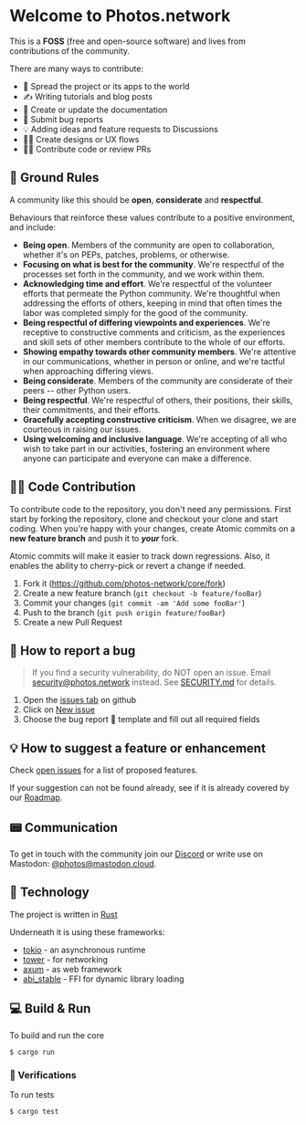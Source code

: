 # Welcome to Photos.network <!-- omit in toc -->

This is a **FOSS** (free and open-source software) and lives from contributions of the community.

There are many ways to contribute:

 * 📣 Spread the project or its apps to the world
 * ✍️ Writing tutorials and blog posts
 * 📝 Create or update the documentation
 * 🐛 Submit bug reports
 * 💡 Adding ideas and feature requests to Discussions
 * 👩‍🎨 Create designs or UX flows
 * 🧑‍💻 Contribute code or review PRs



## 📜 Ground Rules

A community like this should be **open**, **considerate** and **respectful**.

Behaviours that reinforce these values contribute to a positive environment, and include:

 * **Being open**. Members of the community are open to collaboration, whether it's on PEPs, patches, problems, or otherwise.
 * **Focusing on what is best for the community**. We're respectful of the processes set forth in the community, and we work within them.
 * **Acknowledging time and effort**. We're respectful of the volunteer efforts that permeate the Python community. We're thoughtful when addressing the efforts of others, keeping in mind that often times the labor was completed simply for the good of the community.
 * **Being respectful of differing viewpoints and experiences**. We're receptive to constructive comments and criticism, as the experiences and skill sets of other members contribute to the whole of our efforts.
 * **Showing empathy towards other community members**. We're attentive in our communications, whether in person or online, and we're tactful when approaching differing views.
 * **Being considerate**. Members of the community are considerate of their peers -- other Python users.
 * **Being respectful**. We're respectful of others, their positions, their skills, their commitments, and their efforts.
 * **Gracefully accepting constructive criticism**. When we disagree, we are courteous in raising our issues.
 * **Using welcoming and inclusive language**. We're accepting of all who wish to take part in our activities, fostering an environment where anyone can participate and everyone can make a difference.



## 🧑‍💻 Code Contribution

To contribute code to the repository, you don't need any permissions.
First start by forking the repository, clone and checkout your clone and start coding.
When you're happy with your changes, create Atomic commits on a **new feature branch** and push it to ***your*** fork.

Atomic commits will make it easier to track down regressions. Also, it enables the ability to cherry-pick or revert a change if needed.

1. Fork it (https://github.com/photos-network/core/fork)
2. Create a new feature branch (`git checkout -b feature/fooBar`)
3. Commit your changes (`git commit -am 'Add some fooBar'`)
4. Push to the branch (`git push origin feature/fooBar`)
5. Create a new Pull Request



## 🐛 How to report a bug

> If you find a security vulnerability, do NOT open an issue. Email [security@photos.network](mailto:security@photos.network) instead. See [SECURITY.md](./SECURITY.md) for details.

1. Open the [issues tab](https://github.com/photos-network/core/issues) on github
2. Click on [New issue](https://github.com/photos-network/core/issues/new/choose)
3. Choose the bug report 🐛 template and fill out all required fields



## 💡 How to suggest a feature or enhancement

Check [open issues](https://github.com/photos-network/core/issues) for a list of proposed features.

If your suggestion can not be found already, see if it is already covered by our [Roadmap](https://github.com/photos-network/core/#roadmap).



## 📟 Communication

To get in touch with the community join our [Discord](https://img.shields.io/discord/793235453871390720) or write use on Mastodon: [@photos@mastodon.cloud](https://mastodon.cloud/@photos).



## 💾 Technology

The project is written in [Rust](https://rust-lang.org/) 

Underneath it is using these frameworks:

* [tokio](https://github.com/tokio-rs/tokio) - an asynchronous runtime
* [tower](https://github.com/tower-rs/tower) - for networking
* [axum](https://github.com/tokio-rs/axum) - as web framework
* [abi_stable](https://github.com/rodrimati1992/abi_stable_crates) - FFI for dynamic library loading



## 💻 Build & Run

To build and run the core

```shell
$ cargo run
```

### 🔬 Verifications

To run tests

```shell
$ cargo test
```
